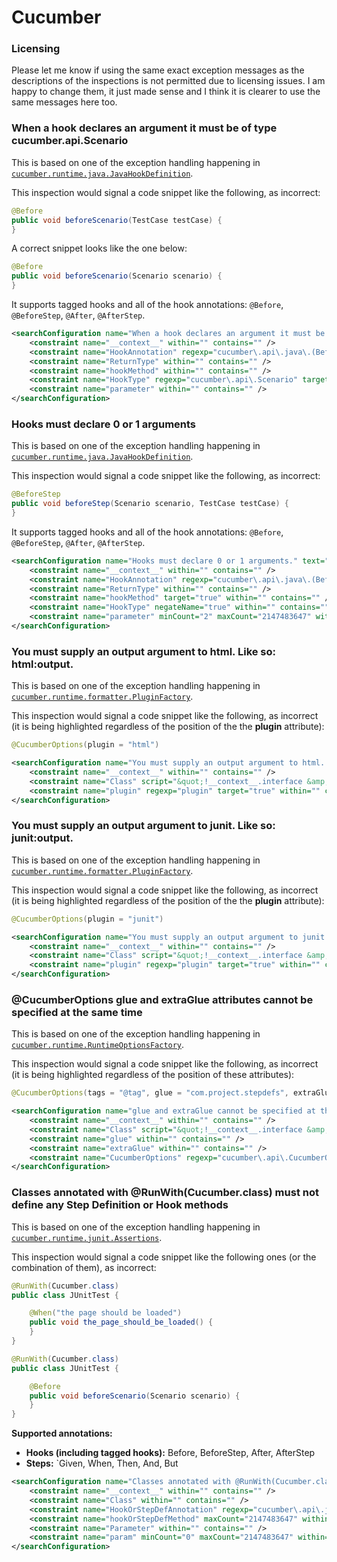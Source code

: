 # Cucumber

### Licensing
Please let me know if using the same exact exception messages as the descriptions of the inspections is not permitted due to licensing issues.
I am happy to change them, it just made sense and I think it is clearer to use the same messages here too.

### When a hook declares an argument it must be of type cucumber.api.Scenario

This is based on one of the exception handling happening in [`cucumber.runtime.java.JavaHookDefinition`](https://github.com/cucumber/cucumber-jvm/blob/352a62e01ee66088baf548864cf067bdc7c7af11/java/src/main/java/cucumber/runtime/java/JavaHookDefinition.java).

This inspection would signal a code snippet like the following, as incorrect:

```java
@Before
public void beforeScenario(TestCase testCase) {
}
```

A correct snippet looks like the one below:

```java
@Before
public void beforeScenario(Scenario scenario) {
}
```

It supports tagged hooks and all of the hook annotations: `@Before`, `@BeforeStep`, `@After`, `@AfterStep`.

```xml
<searchConfiguration name="When a hook declares an argument it must be of type cucumber.api.Scenario." text="@$HookAnnotation$&#10;$ReturnType$ $hookMethod$($HookType$ $parameter$) ;" recursive="true" caseInsensitive="true" type="JAVA">
	<constraint name="__context__" within="" contains="" />
	<constraint name="HookAnnotation" regexp="cucumber\.api\.java\.(Before|BeforeStep|After|AfterStep)" maxCount="2147483647" within="" contains="" />
	<constraint name="ReturnType" within="" contains="" />
	<constraint name="hookMethod" within="" contains="" />
	<constraint name="HookType" regexp="cucumber\.api\.Scenario" target="true" negateName="true" within="" contains="" />
	<constraint name="parameter" within="" contains="" />
</searchConfiguration>
```

### Hooks must declare 0 or 1 arguments

This is based on one of the exception handling happening in [`cucumber.runtime.java.JavaHookDefinition`](https://github.com/cucumber/cucumber-jvm/blob/352a62e01ee66088baf548864cf067bdc7c7af11/java/src/main/java/cucumber/runtime/java/JavaHookDefinition.java).

This inspection would signal a code snippet like the following, as incorrect:

```java
@BeforeStep
public void beforeStep(Scenario scenario, TestCase testCase) {
}
```

It supports tagged hooks and all of the hook annotations: `@Before`, `@BeforeStep`, `@After`, `@AfterStep`.

```xml
<searchConfiguration name="Hooks must declare 0 or 1 arguments." text="@$HookAnnotation$&#10;$ReturnType$ $hookMethod$($HookType$ $parameter$) ;" recursive="true" caseInsensitive="true" type="JAVA">
    <constraint name="__context__" within="" contains="" />
    <constraint name="HookAnnotation" regexp="cucumber\.api\.java\.(Before|BeforeStep|After|AfterStep)" maxCount="2147483647" within="" contains="" />
    <constraint name="ReturnType" within="" contains="" />
    <constraint name="hookMethod" target="true" within="" contains="" />
    <constraint name="HookType" negateName="true" within="" contains="" />
    <constraint name="parameter" minCount="2" maxCount="2147483647" within="" contains="" />
</searchConfiguration>
```

### You must supply an output argument to html. Like so: html:output.

This is based on one of the exception handling happening in [`cucumber.runtime.formatter.PluginFactory`](https://github.com/cucumber/cucumber-jvm/blob/311c6f8e8ba21526abdbac6f27295551421a1d6f/core/src/main/java/cucumber/runtime/formatter/PluginFactory.java).

This inspection would signal a code snippet like the following, as incorrect (it is being highlighted regardless of the position of the the **plugin** attribute):

```java
@CucumberOptions(plugin = "html")
```

```xml
<searchConfiguration name="You must supply an output argument to html. Like so: html:output" text="@cucumber.api.CucumberOptions($plugin$ = &quot;html&quot;)&#10;class $Class$ {}" recursive="true" caseInsensitive="true" type="JAVA">
    <constraint name="__context__" within="" contains="" />
    <constraint name="Class" script="&quot;!__context__.interface &amp;&amp; !__context__.enum&quot;" within="" contains="" />
    <constraint name="plugin" regexp="plugin" target="true" within="" contains="" />
</searchConfiguration>
```

### You must supply an output argument to junit. Like so: junit:output.

This is based on one of the exception handling happening in [`cucumber.runtime.formatter.PluginFactory`](https://github.com/cucumber/cucumber-jvm/blob/311c6f8e8ba21526abdbac6f27295551421a1d6f/core/src/main/java/cucumber/runtime/formatter/PluginFactory.java).

This inspection would signal a code snippet like the following, as incorrect (it is being highlighted regardless of the position of the the **plugin** attribute):

```java
@CucumberOptions(plugin = "junit")
```

```xml
<searchConfiguration name="You must supply an output argument to junit. Like so: junit:output" text="@cucumber.api.CucumberOptions($plugin$ = &quot;junit&quot;)&#10;class $Class$ {}" recursive="true" caseInsensitive="true" type="JAVA">
    <constraint name="__context__" within="" contains="" />
    <constraint name="Class" script="&quot;!__context__.interface &amp;&amp; !__context__.enum&quot;" within="" contains="" />
    <constraint name="plugin" regexp="plugin" target="true" within="" contains="" />
</searchConfiguration>
```

### @CucumberOptions glue and extraGlue attributes cannot be specified at the same time

This is based on one of the exception handling happening in [`cucumber.runtime.RuntimeOptionsFactory`](https://github.com/cucumber/cucumber-jvm/blob/7a262f077a894367a4a62eb39f1d31d57351923c/core/src/main/java/cucumber/runtime/RuntimeOptionsFactory.java).

This inspection would signal a code snippet like the following, as incorrect (it is being highlighted regardless of the position of these attributes):

```java
@CucumberOptions(tags = "@tag", glue = "com.project.stepdefs", extraGlue = "com.project.otherthings")
```

```xml
<searchConfiguration name="glue and extraGlue cannot be specified at the same time" text="@$CucumberOptions$(glue = &quot;$glue$&quot;, extraGlue = &quot;$extraGlue$&quot;)&#10;class $Class$ {}" recursive="true" caseInsensitive="true" type="JAVA">
    <constraint name="__context__" within="" contains="" />
    <constraint name="Class" script="&quot;!__context__.interface &amp;&amp; !__context__.enum&quot;" within="" contains="" />
    <constraint name="glue" within="" contains="" />
    <constraint name="extraGlue" within="" contains="" />
    <constraint name="CucumberOptions" regexp="cucumber\.api\.CucumberOptions" maxCount="2147483647" target="true" within="" contains="" />
</searchConfiguration>
```

### Classes annotated with @RunWith(Cucumber.class) must not define any Step Definition or Hook methods

This is based on one of the exception handling happening in [`cucumber.runtime.junit.Assertions`](https://github.com/cucumber/cucumber-jvm/blob/e471442b0bd6a6d263bbcac03c8079107a36d84d/junit/src/main/java/cucumber/runtime/junit/Assertions.java).

This inspection would signal a code snippet like the following ones (or the combination of them), as incorrect:

```java
@RunWith(Cucumber.class)
public class JUnitTest {

    @When("the page should be loaded")
    public void the_page_should_be_loaded() {
    }
}
```

```java
@RunWith(Cucumber.class)
public class JUnitTest {

    @Before
    public void beforeScenario(Scenario scenario) {
    }
}
```

**Supported annotations:**
- **Hooks (including tagged hooks):** Before, BeforeStep, After, AfterStep
- **Steps:** `Given, When, Then, And, But

```xml
<searchConfiguration name="Classes annotated with @RunWith(Cucumber.class) must not define any Step Definition or Hook methods" text="@org.junit.runner.RunWith(cucumber.api.junit.Cucumber.class)&#10;public class $Class$ {&#10;&#10;    @$HookOrStepDefAnnotation$&#10;    public void $hookOrStepDefMethod$($Parameter$ $param$) {}&#10;}" recursive="true" caseInsensitive="true" type="JAVA">
    <constraint name="__context__" within="" contains="" />
    <constraint name="Class" within="" contains="" />
    <constraint name="HookOrStepDefAnnotation" regexp="cucumber\.api\.java\.((en\.(Given|When|Then|And|But))|(Before|BeforeStep|After|AfterStep))" maxCount="2147483647" target="true" within="" contains="" />
    <constraint name="hookOrStepDefMethod" maxCount="2147483647" within="" contains="" />
    <constraint name="Parameter" within="" contains="" />
    <constraint name="param" minCount="0" maxCount="2147483647" within="" contains="" />
</searchConfiguration>
```
